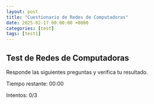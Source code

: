 ```yaml
---
layout: post
title: "Cuestionario de Redes de Computadoras"
date: 2025-02-17 00:00:00 +0800
categories: [test]
tags: [test1]
---
```


<h2>Test de Redes de Computadoras</h2>
<p>Responde las siguientes preguntas y verifica tu resultado.</p>

<p>Tiempo restante: <span id="timer">00:00</span></p>

<p>Intentos: <span id="contador-intentos">0</span>/3</p>

<form id="quiz-form">
  <!-- Las preguntas se generarán aquí dinámicamente -->
</form>

<p id="resultado"></p>
<p id="respuestas" style="display:none;"></p>
<button id="nuevo-intento" style="display:none;" onclick="reiniciarFormulario()">Nuevo intento</button>

<script src="/assets/js/quiz/quiz1.js"></script>

